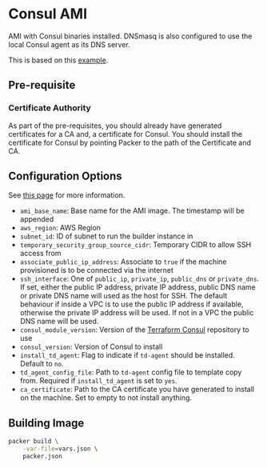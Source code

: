 # Consul AMI

AMI with Consul binaries installed. DNSmasq is also configured to use the local
Consul agent as its DNS server.

This is based on this
[example](https://github.com/hashicorp/terraform-aws-nomad/tree/master/examples/nomad-consul-ami).

## Pre-requisite

<!-- ### Gossip Encryption

As part of the pre-requisite, you should have generated Gossip encryption keys for Consul. Be sure
to include the common Consul gossip encryption variable file as recommended. -->

### Certificate Authority

As part of the pre-requisites, you should already have generated certificates for a CA and,
a certificate for Consul. You should install the certificate for Consul by pointing Packer to the
path of the Certificate and CA.

## Configuration Options

See [this page](https://www.packer.io/docs/templates/user-variables.html) for more information.

- `ami_base_name`: Base name for the AMI image. The timestamp will be appended
- `aws_region`: AWS Region
- `subnet_id`: ID of subnet to run the builder instance in
- `temporary_security_group_source_cidr`: Temporary CIDR to allow SSH access from
- `associate_public_ip_address`: Associate to `true` if the machine provisioned is to be connected
  via the internet
- `ssh_interface`: One of `public_ip`, `private_ip`, `public_dns` or `private_dns`. If set, either
  the public IP address, private IP address, public DNS name or private DNS name will used as the
  host for SSH. The default behaviour if inside a VPC is to use the public IP address if available,
  otherwise the private IP address will be used. If not in a VPC the public DNS name will be used.
- `consul_module_version`: Version of the
  [Terraform Consul](https://github.com/hashicorp/terraform-aws-consul) repository to use
- `consul_version`: Version of Consul to install
- `install_td_agent`: Flag to indicate if `td-agent` should be installed. Default to `no`.
- `td_agent_config_file`: Path to `td-agent` config file to template copy from. Required if
  `install_td_agent` is set to `yes`.
- `ca_certificate`: Path to the CA certificate you have generated to install on the machine. Set to
  empty to not install anything.

## Building Image

```bash
packer build \
    -var-file=vars.json \
    packer.json
```
